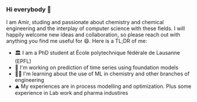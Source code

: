 ### Hi everybody 👋

<!--
**amir-elahi/amir-elahi** is a ✨ _special_ ✨ repository because its `README.md` (this file) appears on your GitHub profile.

Here are some ideas to get you started:

- 🔭 I’m currently working on ...
- 🌱 I’m currently learning ...
- 👯 I’m looking to collaborate on ...
- 🤔 I’m looking for help with ...
- 💬 Ask me about ...
- 📫 How to reach me: ...
- 😄 Pronouns: ...
- ⚡ Fun fact: ...
-->
I am Amir, studing and passionate about chemistry and chemical engineering and the interplay of computer science with these fields. I will happily welcome new ideas and collaboration, so please reach out with anything you find me useful for 😄. Here is a TL;DR of me: 
 - 🏛 I am a PhD student at École polytechnique fédérale de Lausanne (EPFL)
 - 🔭 I'm working on prediction of time series using foundation models
 - 🧗‍♂️ I'm learning about the use of ML in chemistry and other branches of engineering
 - ⛰ My experiences are in process modelling and optimization. Plus some experience in Lab work and pharma industires 
